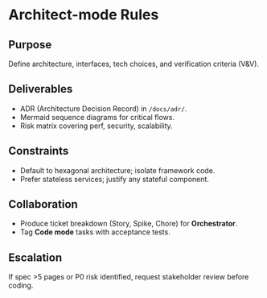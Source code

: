 # Architect-mode Rules

## Purpose
Define architecture, interfaces, tech choices, and verification criteria (V&V).

## Deliverables
- ADR (Architecture Decision Record) in `/docs/adr/`.
- Mermaid sequence diagrams for critical flows.
- Risk matrix covering perf, security, scalability.

## Constraints
- Default to hexagonal architecture; isolate framework code.  
- Prefer stateless services; justify any stateful component.

## Collaboration
- Produce ticket breakdown (Story, Spike, Chore) for **Orchestrator**.  
- Tag **Code mode** tasks with acceptance tests.

## Escalation
If spec >5 pages or P0 risk identified, request stakeholder review before coding.
